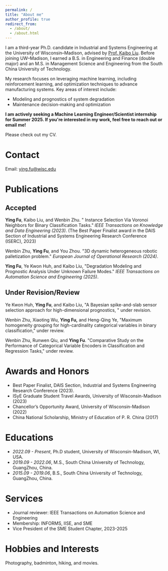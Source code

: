 ```yaml
---
permalink: /
title: "About me"
author_profile: true
redirect_from: 
  - /about/
  - /about.html
---
```


I am a third-year Ph.D. candidate in Industrial and Systems Engineering at the University of Wisconsin–Madison, advised by [Prof. Kaibo Liu](https://kaibo.ie.wisc.edu/). Before joining UW–Madison, I earned a B.S. in Engineering and Finance (double major) and an M.S. in Management Science and Engineering from the South China University of Technology.

My research focuses on leveraging machine learning, including reinforcement learning, and optimization techniques to advance manufacturing systems. Key areas of interest include:

- Modeling and prognostics of system degradation  
- Maintenance decision-making and optimization

**I am actively seeking a Machine Learning Engineer/Scientist internship for Summer 2025. If you're interested in my work, feel free to reach out or email me!**

Please check out my CV. 

# Contact

Email: ying.fu@wisc.edu

# Publications
## Accepted

**Ying Fu**, Kaibo Liu, and Wenbin Zhu.  " Instance Selection Via Voronoi Neighbors for Binary Classification Tasks." *IEEE Transactions on Knowledge and Data Engineering (2023)*. (The Best Paper Finalist award in the DAIS Section of Industrial and Systems Engineering Research Conference (ISERC), 2023)

Wenbin Zhu, **Ying Fu**, and You Zhou. "3D dynamic heterogeneous robotic palletization problem." *European Journal of Operational Research (2024)*.

**Ying Fu**, Ye Kwon Huh, and Kaibo Liu, "Degradation Modeling and Prognostic Analysis Under Unknown Failure Modes." *IEEE Transactions on Automation Science and Engineering (2025)*.

## Under Revision/Review

Ye Kwon Huh, **Ying Fu**, and Kaibo Liu, "A Bayesian spike-and-slab sensor selection approach for high-dimensional prognostics, " under revision.

Wenbin Zhu, Xiaoting Wu, **Ying Fu,** and Heng-Qing Ye, "Maximum homogeneity grouping for high-cardinality categorical variables in binary classification," under review.

Wenbin Zhu, Runwen Qiu, and **Ying Fu**. "Comparative Study on the Performance of Categorical Variable Encoders in Classification and Regression Tasks," under review.

# Awards and Honors

- Best Paper Finalist, DAIS Section, Industrial and Systems Engineering Research Conference (2023).
- ISyE Graduate Student Travel Awards, University of Wisconsin-Madison (2023)
- Chancellor’s Opportunity Award, University of Wisconsin-Madison (2022)
- China National Scholarship, Ministry of Education of P. R. China (2017)

# Educations

- *2022.09 - Present*, Ph.D student, University of Wisconsin-Madison, WI, USA.
- *2019.09 - 2022.06*, M.S., South China University of Technology, GuangZhou, China.
- *2015.09 - 2019.06*, B.S., South China University of Technology, GuangZhou, China.

# Services

- Journal reviewer: IEEE Transactions on Automation Science and Engineering
- Membership: INFORMS, IISE, and SME
- Vice President of the SME Student Chapter, 2023-2025

# Hobbies and Interests

Photography, badminton, hiking, and movies.
